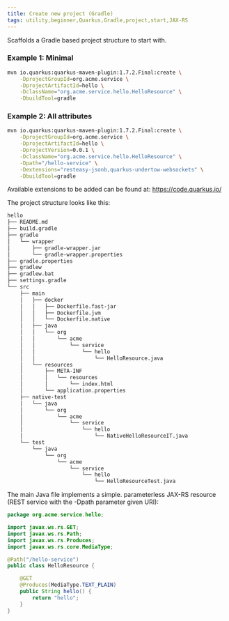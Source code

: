 ```yaml
---
title: Create new project (Gradle)
tags: utility,beginner,Quarkus,Gradle,project,start,JAX-RS
---
```


Scaffolds a Gradle based project structure to start with.

### Example 1: Minimal
```bash
mvn io.quarkus:quarkus-maven-plugin:1.7.2.Final:create \
    -DprojectGroupId=org.acme.service \
    -DprojectArtifactId=hello \
    -DclassName="org.acme.service.hello.HelloResource" \
    -DbuildTool=gradle
```


### Example 2: All attributes

```bash
mvn io.quarkus:quarkus-maven-plugin:1.7.2.Final:create \
    -DprojectGroupId=org.acme.service \
    -DprojectArtifactId=hello \
    -DprojectVersion=0.0.1 \
    -DclassName="org.acme.service.hello.HelloResource" \
    -Dpath="/hello-service" \
    -Dextensions="resteasy-jsonb,quarkus-undertow-websockets" \
    -DbuildTool=gradle
```

Available extensions to be added can be found at: https://code.quarkus.io/

The project structure looks like this:

```bash
hello
├── README.md
├── build.gradle
├── gradle
│   └── wrapper
│       ├── gradle-wrapper.jar
│       └── gradle-wrapper.properties
├── gradle.properties
├── gradlew
├── gradlew.bat
├── settings.gradle
└── src
    ├── main
    │   ├── docker
    │   │   ├── Dockerfile.fast-jar
    │   │   ├── Dockerfile.jvm
    │   │   └── Dockerfile.native
    │   ├── java
    │   │   └── org
    │   │       └── acme
    │   │           └── service
    │   │               └── hello
    │   │                   └── HelloResource.java
    │   └── resources
    │       ├── META-INF
    │       │   └── resources
    │       │       └── index.html
    │       └── application.properties
    ├── native-test
    │   └── java
    │       └── org
    │           └── acme
    │               └── service
    │                   └── hello
    │                       └── NativeHelloResourceIT.java
    └── test
        └── java
            └── org
                └── acme
                    └── service
                        └── hello
                            └── HelloResourceTest.java
```

The main Java file implements a simple. parameterless JAX-RS resource (REST service with the -Dpath parameter given URI):

```Java
package org.acme.service.hello;

import javax.ws.rs.GET;
import javax.ws.rs.Path;
import javax.ws.rs.Produces;
import javax.ws.rs.core.MediaType;

@Path("/hello-service")
public class HelloResource {

    @GET
    @Produces(MediaType.TEXT_PLAIN)
    public String hello() {
        return "hello";
    }
}
```
